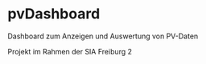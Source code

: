 # pvDashboard
Dashboard zum Anzeigen und Auswertung von PV-Daten

Projekt im Rahmen der SIA Freiburg 2
